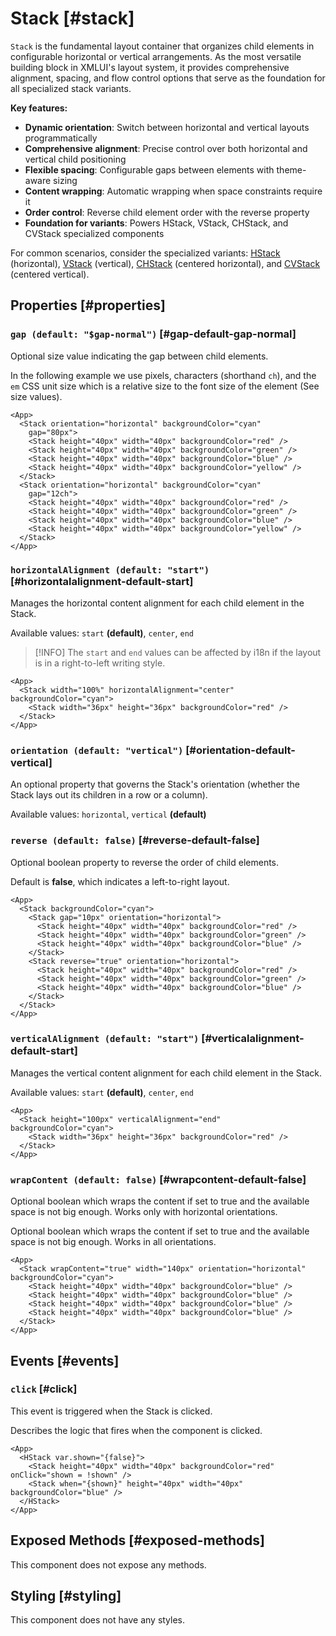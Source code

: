 # Stack [#stack]

`Stack` is the fundamental layout container that organizes child elements in configurable horizontal or vertical arrangements. As the most versatile building block in XMLUI's layout system, it provides comprehensive alignment, spacing, and flow control options that serve as the foundation for all specialized stack variants.

**Key features:**
- **Dynamic orientation**: Switch between horizontal and vertical layouts programmatically
- **Comprehensive alignment**: Precise control over both horizontal and vertical child positioning
- **Flexible spacing**: Configurable gaps between elements with theme-aware sizing
- **Content wrapping**: Automatic wrapping when space constraints require it
- **Order control**: Reverse child element order with the reverse property
- **Foundation for variants**: Powers HStack, VStack, CHStack, and CVStack specialized components

For common scenarios, consider the specialized variants: [HStack](/components/HStack) (horizontal), [VStack](/components/VStack) (vertical), [CHStack](/components/CHStack) (centered horizontal), and [CVStack](/components/CVStack) (centered vertical).

## Properties [#properties]

### `gap (default: "$gap-normal")` [#gap-default-gap-normal]

Optional size value indicating the gap between child elements.

In the following example we use pixels, characters (shorthand `ch`), and the `em` CSS unit size which is a relative size to the font size of the element (See size values).

```xmlui-pg copy {3, 10} display name="Example: gap"
<App>
  <Stack orientation="horizontal" backgroundColor="cyan"
    gap="80px">
    <Stack height="40px" width="40px" backgroundColor="red" />
    <Stack height="40px" width="40px" backgroundColor="green" />
    <Stack height="40px" width="40px" backgroundColor="blue" />
    <Stack height="40px" width="40px" backgroundColor="yellow" />
  </Stack>
  <Stack orientation="horizontal" backgroundColor="cyan"
    gap="12ch">
    <Stack height="40px" width="40px" backgroundColor="red" />
    <Stack height="40px" width="40px" backgroundColor="green" />
    <Stack height="40px" width="40px" backgroundColor="blue" />
    <Stack height="40px" width="40px" backgroundColor="yellow" />
  </Stack>
</App>
```

### `horizontalAlignment (default: "start")` [#horizontalalignment-default-start]

Manages the horizontal content alignment for each child element in the Stack.

Available values: `start` **(default)**, `center`, `end`

>[!INFO]
> The `start` and `end` values can be affected by i18n if the layout is in a right-to-left writing style.

```xmlui-pg copy {3} display name="Example: horizontalAlignment"
<App>
  <Stack width="100%" horizontalAlignment="center" backgroundColor="cyan">
    <Stack width="36px" height="36px" backgroundColor="red" />
  </Stack>
</App>
```

### `orientation (default: "vertical")` [#orientation-default-vertical]

An optional property that governs the Stack's orientation (whether the Stack lays out its children in a row or a column).

Available values: `horizontal`, `vertical` **(default)**

### `reverse (default: false)` [#reverse-default-false]

Optional boolean property to reverse the order of child elements.

Default is **false**, which indicates a left-to-right layout.

```xmlui-pg copy display name="Example: reverse"
<App>
  <Stack backgroundColor="cyan">
    <Stack gap="10px" orientation="horizontal">
      <Stack height="40px" width="40px" backgroundColor="red" />
      <Stack height="40px" width="40px" backgroundColor="green" />
      <Stack height="40px" width="40px" backgroundColor="blue" />
    </Stack>
    <Stack reverse="true" orientation="horizontal">
      <Stack height="40px" width="40px" backgroundColor="red" />
      <Stack height="40px" width="40px" backgroundColor="green" />
      <Stack height="40px" width="40px" backgroundColor="blue" />
    </Stack>
  </Stack>
</App>
```

### `verticalAlignment (default: "start")` [#verticalalignment-default-start]

Manages the vertical content alignment for each child element in the Stack.

Available values: `start` **(default)**, `center`, `end`

```xmlui-pg copy {2} display name="Example: verticalAlignment"
<App>
  <Stack height="100px" verticalAlignment="end" backgroundColor="cyan">
    <Stack width="36px" height="36px" backgroundColor="red" />
  </Stack>
</App>
```

### `wrapContent (default: false)` [#wrapcontent-default-false]

Optional boolean which wraps the content if set to true and the available space is not big enough. Works only with horizontal orientations.

Optional boolean which wraps the content if set to true and the available space is not big enough. Works in all orientations.

```xmlui-pg copy display name="Example: wrapContent"
<App>
  <Stack wrapContent="true" width="140px" orientation="horizontal" backgroundColor="cyan">
    <Stack height="40px" width="40px" backgroundColor="blue" />
    <Stack height="40px" width="40px" backgroundColor="blue" />
    <Stack height="40px" width="40px" backgroundColor="blue" />
    <Stack height="40px" width="40px" backgroundColor="blue" />
  </Stack>
</App>
```

## Events [#events]

### `click` [#click]

This event is triggered when the Stack is clicked.

Describes the logic that fires when the component is clicked.

```xmlui-pg copy display name="Example: click"
<App>
  <HStack var.shown="{false}">
    <Stack height="40px" width="40px" backgroundColor="red" onClick="shown = !shown" />
    <Stack when="{shown}" height="40px" width="40px" backgroundColor="blue" />
  </HStack>
</App>
```

## Exposed Methods [#exposed-methods]

This component does not expose any methods.

## Styling [#styling]

This component does not have any styles.
